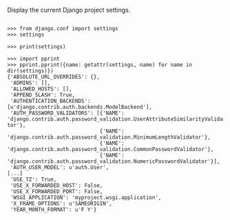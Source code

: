 <p>Display the current Django project settings.</p>

<code name="python">
>>> from django.conf import settings
>>> settings
<LazySettings "myproject.settings">
>>> print(settings)
<Settings "myproject.settings">
>>> import pprint
>>> pprint.pprint({name: getattr(settings, name) for name in dir(settings)})
{'ABSOLUTE_URL_OVERRIDES': {},
 'ADMINS': [],
 'ALLOWED_HOSTS': [],
 'APPEND_SLASH': True,
 'AUTHENTICATION_BACKENDS': [u'django.contrib.auth.backends.ModelBackend'],
 'AUTH_PASSWORD_VALIDATORS': [{'NAME': 'django.contrib.auth.password_validation.UserAttributeSimilarityValidator'},
                              {'NAME': 'django.contrib.auth.password_validation.MinimumLengthValidator'},
                              {'NAME': 'django.contrib.auth.password_validation.CommonPasswordValidator'},
                              {'NAME': 'django.contrib.auth.password_validation.NumericPasswordValidator'}],
 'AUTH_USER_MODEL': u'auth.User',
[...]
 'USE_TZ': True,
 'USE_X_FORWARDED_HOST': False,
 'USE_X_FORWARDED_PORT': False,
 'WSGI_APPLICATION': 'myproject.wsgi.application',
 'X_FRAME_OPTIONS': u'SAMEORIGIN',
 'YEAR_MONTH_FORMAT': u'F Y'}
</code>